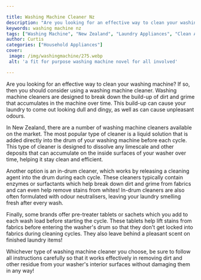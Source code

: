 ```yaml
---

title: Washing Machine Cleaner Nz
description: "Are you looking for an effective way to clean your washing machine? If so, then you should consider using a washing machine cleane...take a moment to check it out "
keywords: washing machine nz
tags: ["Washing Machine", "New Zealand", "Laundry Appliances", "Clean Appliance"]
author: Curtis
categories: ["Household Appliances"]
cover: 
 image: /img/washingmachine/275.webp
 alt: 'a fit for purpose washing machine novel for all involved'

---
```


Are you looking for an effective way to clean your washing machine? If so, then you should consider using a washing machine cleaner. Washing machine cleaners are designed to break down the build-up of dirt and grime that accumulates in the machine over time. This build-up can cause your laundry to come out looking dull and dingy, as well as can cause unpleasant odours.

In New Zealand, there are a number of washing machine cleaners available on the market. The most popular type of cleaner is a liquid solution that is added directly into the drum of your washing machine before each cycle. This type of cleaner is designed to dissolve any limescale and other deposits that can accumulate on the inside surfaces of your washer over time, helping it stay clean and efficient.

Another option is an in-drum cleaner, which works by releasing a cleaning agent into the drum during each cycle. These cleaners typically contain enzymes or surfactants which help break down dirt and grime from fabrics and can even help remove stains from whites! In-drum cleaners are also often formulated with odour neutralisers, leaving your laundry smelling fresh after every wash.

Finally, some brands offer pre-treater tablets or sachets which you add to each wash load before starting the cycle. These tablets help lift stains from fabrics before entering the washer's drum so that they don't get locked into fabrics during cleaning cycles. They also leave behind a pleasant scent on finished laundry items! 

Whichever type of washing machine cleaner you choose, be sure to follow all instructions carefully so that it works effectively in removing dirt and other residue from your washer's interior surfaces without damaging them in any way!
